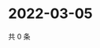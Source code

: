 # 2022-03-05

共 0 条

<!-- BEGIN WEIBO -->
<!-- 最后更新时间 Sat Mar 05 2022 22:00:58 GMT+0800 (China Standard Time) -->

<!-- END WEIBO -->
